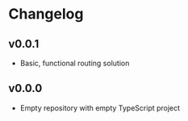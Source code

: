 # Changelog

## v0.0.1

- Basic, functional routing solution

## v0.0.0

- Empty repository with empty TypeScript project
